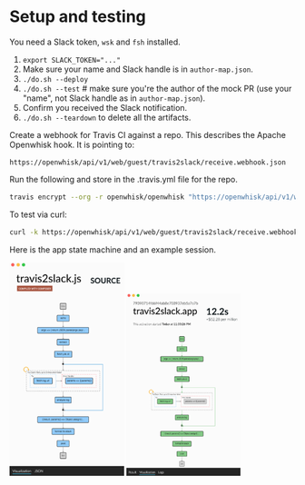 # Setup and testing

You need a Slack token, `wsk` and `fsh` installed.

  1. `export SLACK_TOKEN="..."`
  2. Make sure your name and Slack handle is in `author-map.json`.
  2. `./do.sh --deploy`
  3. `./do.sh --test`   # make sure you're the author of the mock PR (use your "name", not Slack handle as in `author-map.json`).
  4. Confirm you received the Slack notification.
  5. `./do.sh --teardown` to delete all the artifacts.

Create a webhook for Travis CI against a repo. This describes the Apache Openwhisk hook.
It is pointing to:
```hthml
https://openwhisk/api/v1/web/guest/travis2slack/receive.webhook.json
```

Run the following and store in the .travis.yml file for the repo.
```bash
travis encrypt --org -r openwhisk/openwhisk "https://openwhisk/api/v1/web/guest/travis2slack/receive.webhook.json"
```
To test via curl:
```bash
curl -k https://openwhisk/api/v1/web/guest/travis2slack/receive.webhook.json -X POST -H "Content-Type: application/json" -d @sample-formdata.json
```

Here is the app state machine and an example session.

<img src="fsm.png" width="40%" title="app">
<img src="session.png" width="40%" title="session">
